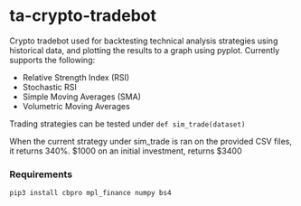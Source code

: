 # ta-crypto-tradebot

Crypto tradebot used for backtesting technical analysis strategies using historical data, and plotting the results to a graph using pyplot. Currently supports the following: 

* Relative Strength Index (RSI)
* Stochastic RSI
* Simple Moving Averages (SMA)
* Volumetric Moving Averages

Trading strategies can be tested under `def sim_trade(dataset)`

When the current strategy under sim_trade is ran on the provided CSV files, it returns 340%. $1000 on an initial investment, returns $3400

### Requirements
`pip3 install cbpro mpl_finance numpy bs4`
